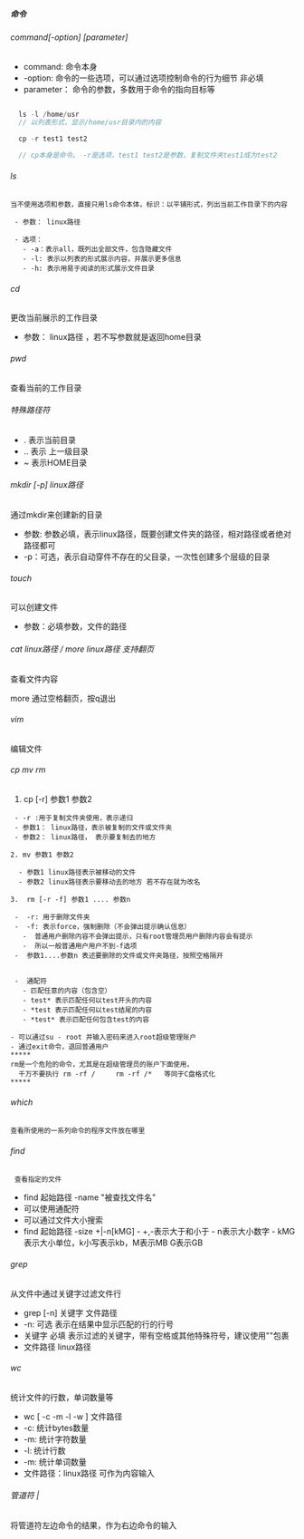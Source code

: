 ##### 命令
  
  ###### command[-option] [parameter]

   -  command: 命令本身
   -  -option: 命令的一些选项，可以通过选项控制命令的行为细节  非必填
   -  parameter： 命令的参数，多数用于命令的指向目标等

   ```javascript

     ls -l /home/usr
     // 以列表形式，显示/home/usr目录内的内容

     cp -r test1 test2

     // cp本身是命令。 -r是选项，test1 test2是参数，复制文件夹test1成为test2

   ```



   ###### ls

    当不使用选项和参数，直接只用ls命令本体，标识：以平铺形式，列出当前工作目录下的内容

     - 参数： linux路径

     - 选项： 
       - -a：表示all，既列出全部文件，包含隐藏文件
       - -l: 表示以列表的形式展示内容，并展示更多信息
       - -h: 表示用易于阅读的形式展示文件目录

 ###### cd
   更改当前展示的工作目录

   - 参数： linux路径 ，若不写参数就是返回home目录 

###### pwd
查看当前的工作目录

###### 特殊路径符

 - .  表示当前目录
 - .. 表示 上一级目录
 - ~  表示HOME目录

 ###### mkdir [-p] linux路径
  通过mkdir来创建新的目录
   
   -  参数: 参数必填，表示linux路径，既要创建文件夹的路径，相对路径或者绝对路径都可
   - -p：可选，表示自动穿件不存在的父目录，一次性创建多个层级的目录


###### touch
  可以创建文件

  - 参数：必填参数，文件的路径

###### cat linux路径   /     more linux路径  支持翻页
 查看文件内容

 more 通过空格翻页，按q退出
###### vim 
 编辑文件 


 ###### cp mv rm

   1. cp [-r] 参数1 参数2

     - -r :用于复制文件夹使用，表示递归
     - 参数1： linux路径，表示被复制的文件或文件夹
     - 参数2： linux路径， 表示要复制去的地方

    2. mv 参数1 参数2

      - 参数1 linux路径表示被移动的文件
      - 参数2 linux路径表示要移动去的地方 若不存在就为改名

    3.  rm [-r -f] 参数1 .... 参数n

     -  -r: 用于删除文件夹
     -  -f: 表示force，强制删除（不会弹出提示确认信息）
       -  普通用户删除内容不会弹出提示，只有root管理员用户删除内容会有提示
       -  所以一般普通用户用户不到-f选项
     -  参数1....参数n 表述要删除的文件或文件夹路径，按照空格隔开


     -  通配符
       - 匹配任意的内容（包含空）
       - test* 表示匹配任何以test开头的内容
       - *test 表示匹配任何以test结尾的内容
       - *test* 表示匹配任何包含test的内容
    
    - 可以通过su - root 并输入密码来进入root超级管理账户
    - 通过exit命令，退回普通用户
    *****  
    rm是一个危险的命令，尤其是在超级管理员的账户下面使用，
      千万不要执行 rm -rf /     rm -rf /*   等同于C盘格式化
    *****
     
###### which
    查看所使用的一系列命令的程序文件放在哪里

###### find
     查看指定的文件 
  - find 起始路径 -name "被查找文件名"
  - 可以使用通配符
  - 可以通过文件大小搜索  
   - find 起始路径 -size +|-n[kMG]
    - +,-表示大于和小于
    - n表示大小数字
    - kMG表示大小单位，k小写表示kb，M表示MB G表示GB


###### grep

 从文件中通过关键字过滤文件行

  - grep [-n] 关键字 文件路径
   - -n: 可选 表示在结果中显示匹配的行的行号
   - 关键字 必填 表示过滤的关键字，带有空格或其他特殊符号，建议使用""包裹
   - 文件路径 linux路径

###### wc
 统计文件的行数，单词数量等

 - wc [ -c -m -l -w ] 文件路径
  - -c: 统计bytes数量
  - -m: 统计字符数量
  - -l: 统计行数
  - -m: 统计单词数量
  - 文件路径：linux路径 可作为内容输入

  ###### 管道符 |
  将管道符左边命令的结果，作为右边命令的输入